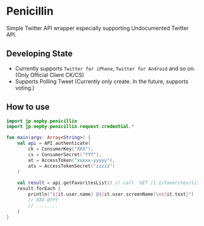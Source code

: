 # Penicillin
Simple Twitter API wrapper especially supporting Undocumented Twitter API.

## Developing State
- Currently supports `Twitter for iPhone`, `Twitter for Android` and so on. (Only Official Client CK/CS)
- Supports Polling Tweet (Currently only create. In the future, supports voting.)

## How to use
```kotlin
import jp.nephy.penicillin
import jp.nephy.penicillin.request.credential.*

fun main(args: Array<String>) {
    val api = API.authenticate(
        ck = ConsumerKey("XXX"),
        cs = ConsumerSecret("YYY"),
        at = AccessToken("xxxxx-yyyyy"),
        ats = AccessTokenSecret("zzzzz")
    )
    
    val result = api.getFavoritesList() // call `GET /1.1/favorites/list.json
    result.forEach {
        println("${it.user.name} @${it.user.screenName}\n${it.text}")
        // XXX @YYY
        // ........
    }
}
```